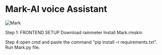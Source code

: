 # Mark-AI voice Assistant
![Mark](https://user-images.githubusercontent.com/71940535/113481097-486c9880-94b5-11eb-8994-60ef89f49dc6.jpg)


Step 1: FRONTEND SETUP
Download rainmeter 
Install Mark.rmskin

Step 4:open cmd and paste the command "pip install -r requirements.txt".     
Run Mark.py file.
